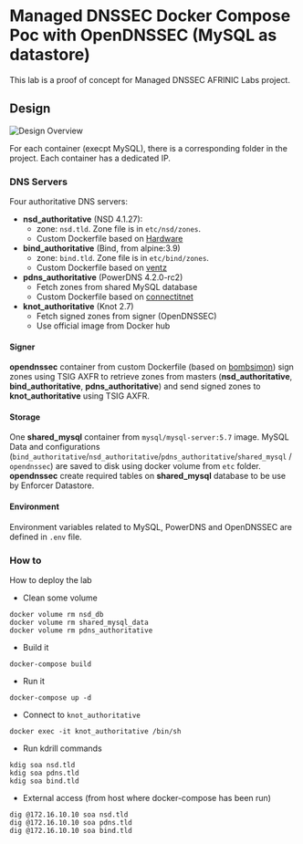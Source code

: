 # Managed DNSSEC Docker Compose Poc with OpenDNSSEC (MySQL as datastore) #

This lab is a proof of concept for Managed DNSSEC AFRINIC Labs project. 


## Design ##
![Design Overview](diagram.png)

For each container (execpt MySQL), there is a corresponding folder in the project. Each container has a dedicated IP.

### DNS Servers ###
Four authoritative DNS servers:
* **nsd_authoritative** (NSD 4.1.27):
  - zone: `nsd.tld`. Zone file is in `etc/nsd/zones`.
  - Custom Dockerfile based on [Hardware](https://github.com/hardware/nsd-dnssec/blob/master/Dockerfile)
* **bind_authoritative** (Bind, from alpine:3.9)
  - zone: `bind.tld`. Zone file is in `etc/bind/zones`.
  - Custom Dockerfile based on [ventz](https://github.com/ventz/docker-bind/blob/master/container/Dockerfile)
* **pdns_authoritative** (PowerDNS 4.2.0-rc2)
  - Fetch zones from shared MySQL database
  - Custom Dockerfile based on [connectitnet](https://github.com/connectitnet/powerdns-for-docker/blob/master/pdns/Dockerfile)
* **knot_authoritative** (Knot 2.7)
  - Fetch signed zones from signer (OpenDNSSEC)
  - Use official image from Docker hub

#### Signer ####
**opendnssec** container from custom Dockerfile (based on [bombsimon](https://github.com/bombsimon/docker-opendnssec-softhsm/blob/master/Dockerfile)) sign zones using TSIG AXFR to retrieve zones from masters (**nsd_authoritative**, **bind_authoritative**, **pdns_authoritative**) and send signed zones to **knot_authoritative** using TSIG AXFR.

#### Storage ####
One **shared_mysql** container from `mysql/mysql-server:5.7` image. MySQL Data and configurations (`bind_authoritative`/`nsd_authoritative`/`pdns_authoritative`/`shared_mysql` / `opendnssec`) are saved to disk using docker volume from `etc` folder. **opendnssec** create required tables on **shared_mysql** database to be use by Enforcer Datastore.

#### Environment ####
Environment variables related to MySQL, PowerDNS and OpenDNSSEC are defined in `.env` file.


### How to ###
How to deploy the lab
* Clean some volume
```
docker volume rm nsd_db
docker volume rm shared_mysql_data
docker volume rm pdns_authoritative
```
* Build it
```
docker-compose build
```
* Run it
```
docker-compose up -d
```
* Connect to `knot_authoritative`
```
docker exec -it knot_authoritative /bin/sh
```
* Run kdrill commands
```
kdig soa nsd.tld
kdig soa pdns.tld
kdig soa bind.tld
```
* External access (from host where docker-compose has been run)
```
dig @172.16.10.10 soa nsd.tld
dig @172.16.10.10 soa pdns.tld
dig @172.16.10.10 soa bind.tld
```
